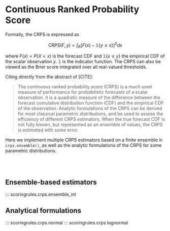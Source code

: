 # Continuous Ranked Probability Score

Formally, the CRPS is expressed as

$$\text{CRPS}(F, y) = \int_{\mathbb{R}}[F(x)-\mathbb{1}\{y \le x\}]^2 dx$$

where $F(x) = P(X<x)$ is the forecast CDF and $\mathbb{1}\{x \le y\}$ the empirical CDF
of the scalar observation $y$. $\mathbb{1}$ is the indicator function. The CRPS can
also be viewed as the Brier score integrated over all real-valued thresholds.


Citing directly from the abstract of [CITE]:
> The continuous ranked probability score (CRPS) is a much used measure
of performance for probabilistic forecasts of a scalar observation. It is a quadratic
measure of the difference between the forecast cumulative distribution function (CDF)
and the empirical CDF of the observation. Analytic formulations of the CRPS can be
derived for most classical parametric distributions, and be used to assess the efficiency
of different CRPS estimators. When the true forecast CDF is not fully known, but
represented as an ensemble of values, the CRPS is estimated with some error.

Here we implement multiple CRPS estimators based on a finite ensemble in `crps.ensemble()`,
as well as the analytic formulations of the CRPS for some parametric distributions.

<br/><br/>

## Ensemble-based estimators
::: scoringrules.crps.ensemble_int

## Analytical formulations
::: scoringrules.crps.normal
::: scoringrules.crps.lognormal
